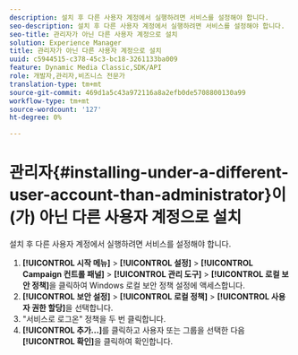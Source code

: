 ```yaml
---
description: 설치 후 다른 사용자 계정에서 실행하려면 서비스를 설정해야 합니다.
seo-description: 설치 후 다른 사용자 계정에서 실행하려면 서비스를 설정해야 합니다.
seo-title: 관리자가 아닌 다른 사용자 계정으로 설치
solution: Experience Manager
title: 관리자가 아닌 다른 사용자 계정으로 설치
uuid: c5944515-c378-45c3-bc18-3261133ba009
feature: Dynamic Media Classic,SDK/API
role: 개발자,관리자,비즈니스 전문가
translation-type: tm+mt
source-git-commit: 469d1a5c43a972116a8a2efb0de5708800130a99
workflow-type: tm+mt
source-wordcount: '127'
ht-degree: 0%

---
```



# 관리자{#installing-under-a-different-user-account-than-administrator}이(가) 아닌 다른 사용자 계정으로 설치

설치 후 다른 사용자 계정에서 실행하려면 서비스를 설정해야 합니다.

1. **[!UICONTROL 시작 메뉴]** > **[!UICONTROL 설정]** > **[!UICONTROL Campaign 컨트롤 패널]** > **[!UICONTROL 관리 도구]** > **[!UICONTROL 로컬 보안 정책]**&#x200B;을 클릭하여 Windows 로컬 보안 정책 설정에 액세스합니다.
1. **[!UICONTROL 보안 설정]** > **[!UICONTROL 로컬 정책]** > **[!UICONTROL 사용자 권한 할당]**&#x200B;을 선택합니다.
1. &quot;서비스로 로그온&quot; 정책을 두 번 클릭합니다.
1. **[!UICONTROL 추가...]**&#x200B;를 클릭하고 사용자 또는 그룹을 선택한 다음 **[!UICONTROL 확인]**&#x200B;을 클릭하여 확인합니다.
